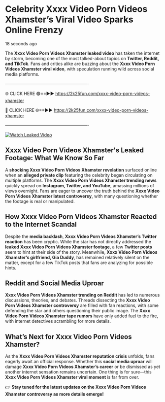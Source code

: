 # Celebrity Xxxx Video Porn Videos Xhamster’s Viral Video Sparks Online Frenzy

18 seconds ago

The **Xxxx Video Porn Videos Xhamster leaked video** has taken the internet by storm, becoming one of the most talked-about topics on **Twitter, Reddit, and TikTok**. Fans and critics alike are buzzing about the **Xxxx Video Porn Videos Xhamster viral video**, with speculation running wild across social media platforms.

———————————————————-

🌐 CLICK HERE 🟢==►► https://2k25fun.com/xxxx-video-porn-videos-xhamster

🔴 CLICK HERE 🌐==►► https://2k25fun.com/xxxx-video-porn-videos-xhamster

———————————————————-

[![Watch Leaked Video](https://miro.medium.com/v2/resize:fit:828/format:webp/1*cilzJN44JGOrTw9NJCrNHA.gif "Watch Leaked Video")](https://2k25fun.com/xxxx-video-porn-videos-xhamster)

## **Xxxx Video Porn Videos Xhamster's Leaked Footage: What We Know So Far**  
A **shocking Xxxx Video Porn Videos Xhamster revelation** surfaced online when an **alleged private clip** featuring the celebrity began circulating on multiple platforms. The **Xxxx Video Porn Videos Xhamster trending news** quickly spread on **Instagram, Twitter, and YouTube**, amassing millions of views overnight. Fans are eager to uncover the truth behind the **Xxxx Video Porn Videos Xhamster latest controversy**, with many questioning whether the footage is real or manipulated.  

## **How Xxxx Video Porn Videos Xhamster Reacted to the Internet Scandal**  
Despite the **media backlash**, **Xxxx Video Porn Videos Xhamster’s Twitter reaction** has been cryptic. While the star has not directly addressed the **leaked Xxxx Video Porn Videos Xhamster footage**, a few **Twitter posts** seem to hint at their side of the story. Meanwhile, **Xxxx Video Porn Videos Xhamster’s girlfriend, Gia Duddy**, has remained relatively silent on the matter, except for a few TikTok posts that fans are analyzing for possible hints.  

## **Reddit and Social Media Uproar**  
**Xxxx Video Porn Videos Xhamster trending on Reddit** has led to numerous discussions, theories, and debates. Threads dissecting the **Xxxx Video Porn Videos Xhamster controversy** are filled with fan reactions, with some defending the star and others questioning their public image. The **Xxxx Video Porn Videos Xhamster tape rumors** have only added fuel to the fire, with internet detectives scrambling for more details.  

## **What’s Next for Xxxx Video Porn Videos Xhamster?**  
As the **Xxxx Video Porn Videos Xhamster reputation crisis** unfolds, fans eagerly await an official response. Whether this **social media uproar** will damage **Xxxx Video Porn Videos Xhamster’s career** or be dismissed as yet another internet sensation remains uncertain. One thing is for sure—this **Xxxx Video Porn Videos Xhamster viral moment** is far from over.  

👉 **Stay tuned for the latest updates on the Xxxx Video Porn Videos Xhamster controversy as more details emerge!**  
